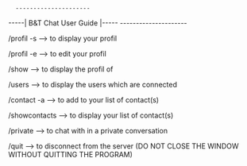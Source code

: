       ---------------------
-----| B&T Chat User Guide |-----
      ---------------------

/profil -s	    -->  to display your profil

/profil -e          -->  to edit your profil

/show <user>	    -->  to display the profil of <user>

/users		    -->  to display the users which are connected

/contact -a <user>  -->  to add <user> to your list of contact(s)

/showcontacts	    -->  to display your list of contact(s)

/private <user>	    -->  to chat with <user> in a private conversation

/quit               -->  to disconnect from the server
		         (DO NOT CLOSE THE WINDOW WITHOUT QUITTING THE PROGRAM)
